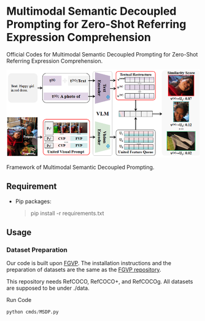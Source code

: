 # Multimodal Semantic Decoupled Prompting for Zero-Shot Referring Expression Comprehension

Official Codes for Multimodal Semantic Decoupled Prompting for Zero-Shot Referring Expression Comprehension.

![Farmework of MSDP.](./assist/Framework_MSDP_v1.png)

Framework of Multimodal Semantic Decoupled Prompting.

## Requirement

* Pip packages:

  > pip install -r requirements.txt
  >

## Usage

### Dataset Preparation

Our code is built upon [FGVP](https://arxiv.org/abs/2306.04356). The installation instructions and the preparation of datasets are the same as the [FGVP repository](https://github.com/ylingfeng/FGVP?tab=readme-ov-file).

This repository needs RefCOCO, RefCOCO+, and RefCOCOg. All datasets are supposed to be under ./data.

Run Code

```python
python cmds/MSDP.py
```
